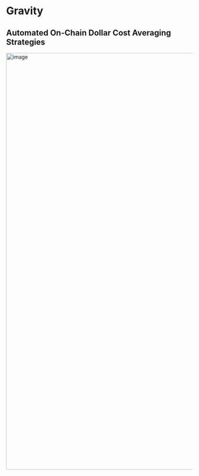 # Gravity
## Automated On-Chain Dollar Cost Averaging Strategies

<img width="1126" alt="image" src="https://user-images.githubusercontent.com/34758484/160015192-44f7a00f-cdea-4bc5-9091-e5f17472073e.png">
